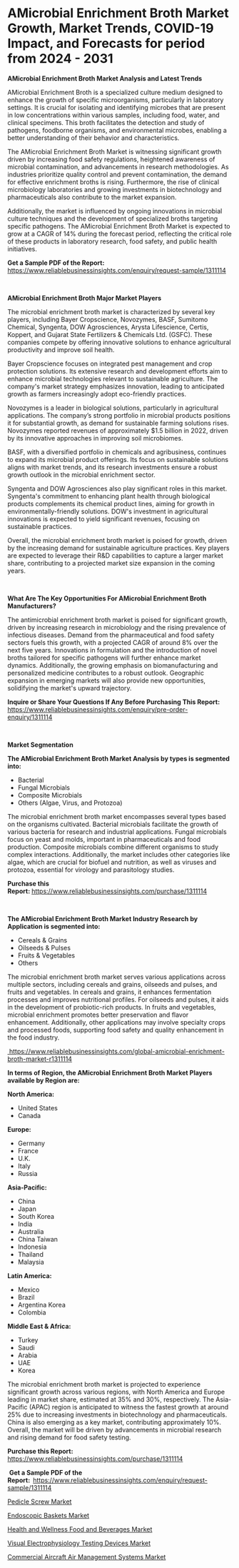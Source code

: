 <p><h1>AMicrobial Enrichment Broth Market Growth, Market Trends, COVID-19 Impact, and Forecasts for period from 2024 - 2031</h1></p><p><strong>AMicrobial Enrichment Broth Market Analysis and Latest Trends</strong></p>
<p><p>AMicrobial Enrichment Broth is a specialized culture medium designed to enhance the growth of specific microorganisms, particularly in laboratory settings. It is crucial for isolating and identifying microbes that are present in low concentrations within various samples, including food, water, and clinical specimens. This broth facilitates the detection and study of pathogens, foodborne organisms, and environmental microbes, enabling a better understanding of their behavior and characteristics.</p><p>The AMicrobial Enrichment Broth Market is witnessing significant growth driven by increasing food safety regulations, heightened awareness of microbial contamination, and advancements in research methodologies. As industries prioritize quality control and prevent contamination, the demand for effective enrichment broths is rising. Furthermore, the rise of clinical microbiology laboratories and growing investments in biotechnology and pharmaceuticals also contribute to the market expansion.</p><p>Additionally, the market is influenced by ongoing innovations in microbial culture techniques and the development of specialized broths targeting specific pathogens. The AMicrobial Enrichment Broth Market is expected to grow at a CAGR of 14% during the forecast period, reflecting the critical role of these products in laboratory research, food safety, and public health initiatives.</p></p>
<p><strong>Get a Sample PDF of the Report:&nbsp;</strong> <a href="https://www.reliablebusinessinsights.com/enquiry/request-sample/1311114?utm_campaign=950&utm_medium=2&utm_source=Github&utm_content=ia&utm_term=08122024&utm_id=amicrobial-enrichment-broth">https://www.reliablebusinessinsights.com/enquiry/request-sample/1311114</a></p>
<p>&nbsp;</p>
<p><strong>AMicrobial Enrichment Broth Major Market Players</strong></p>
<p><p>The microbial enrichment broth market is characterized by several key players, including Bayer Cropscience, Novozymes, BASF, Sumitomo Chemical, Syngenta, DOW Agrosciences, Arysta Lifescience, Certis, Koppert, and Gujarat State Fertilizers & Chemicals Ltd. (GSFC). These companies compete by offering innovative solutions to enhance agricultural productivity and improve soil health.</p><p>Bayer Cropscience focuses on integrated pest management and crop protection solutions. Its extensive research and development efforts aim to enhance microbial technologies relevant to sustainable agriculture. The company's market strategy emphasizes innovation, leading to anticipated growth as farmers increasingly adopt eco-friendly practices.</p><p>Novozymes is a leader in biological solutions, particularly in agricultural applications. The company’s strong portfolio in microbial products positions it for substantial growth, as demand for sustainable farming solutions rises. Novozymes reported revenues of approximately $1.5 billion in 2022, driven by its innovative approaches in improving soil microbiomes.</p><p>BASF, with a diversified portfolio in chemicals and agribusiness, continues to expand its microbial product offerings. Its focus on sustainable solutions aligns with market trends, and its research investments ensure a robust growth outlook in the microbial enrichment sector.</p><p>Syngenta and DOW Agrosciences also play significant roles in this market. Syngenta's commitment to enhancing plant health through biological products complements its chemical product lines, aiming for growth in environmentally-friendly solutions. DOW's investment in agricultural innovations is expected to yield significant revenues, focusing on sustainable practices.</p><p>Overall, the microbial enrichment broth market is poised for growth, driven by the increasing demand for sustainable agriculture practices. Key players are expected to leverage their R&D capabilities to capture a larger market share, contributing to a projected market size expansion in the coming years.</p></p>
<p>&nbsp;</p>
<p><strong>What Are The Key Opportunities For AMicrobial Enrichment Broth Manufacturers?</strong></p>
<p><p>The antimicrobial enrichment broth market is poised for significant growth, driven by increasing research in microbiology and the rising prevalence of infectious diseases. Demand from the pharmaceutical and food safety sectors fuels this growth, with a projected CAGR of around 8% over the next five years. Innovations in formulation and the introduction of novel broths tailored for specific pathogens will further enhance market dynamics. Additionally, the growing emphasis on biomanufacturing and personalized medicine contributes to a robust outlook. Geographic expansion in emerging markets will also provide new opportunities, solidifying the market's upward trajectory.</p></p>
<p><strong>Inquire or Share Your Questions If Any Before Purchasing This Report:</strong> <a href="https://www.reliablebusinessinsights.com/enquiry/pre-order-enquiry/1311114?utm_campaign=950&utm_medium=2&utm_source=Github&utm_content=ia&utm_term=08122024&utm_id=amicrobial-enrichment-broth">https://www.reliablebusinessinsights.com/enquiry/pre-order-enquiry/1311114</a></p>
<p>&nbsp;</p>
<p><strong>Market Segmentation</strong></p>
<p><strong>The AMicrobial Enrichment Broth Market Analysis by types is segmented into:</strong></p>
<p><ul><li>Bacterial</li><li>Fungal Microbials</li><li>Composite Microbials</li><li>Others (Algae, Virus, and Protozoa)</li></ul></p>
<p><p>The microbial enrichment broth market encompasses several types based on the organisms cultivated. Bacterial microbials facilitate the growth of various bacteria for research and industrial applications. Fungal microbials focus on yeast and molds, important in pharmaceuticals and food production. Composite microbials combine different organisms to study complex interactions. Additionally, the market includes other categories like algae, which are crucial for biofuel and nutrition, as well as viruses and protozoa, essential for virology and parasitology studies.</p></p>
<p><strong>Purchase this Report:&nbsp;</strong><a href="https://www.reliablebusinessinsights.com/purchase/1311114?utm_campaign=950&utm_medium=2&utm_source=Github&utm_content=ia&utm_term=08122024&utm_id=amicrobial-enrichment-broth">https://www.reliablebusinessinsights.com/purchase/1311114</a></p>
<p>&nbsp;</p>
<p><strong>The AMicrobial Enrichment Broth Market Industry Research by Application is segmented into:</strong></p>
<p><ul><li>Cereals & Grains</li><li>Oilseeds & Pulses</li><li>Fruits & Vegetables</li><li>Others</li></ul></p>
<p><p>The microbial enrichment broth market serves various applications across multiple sectors, including cereals and grains, oilseeds and pulses, and fruits and vegetables. In cereals and grains, it enhances fermentation processes and improves nutritional profiles. For oilseeds and pulses, it aids in the development of probiotic-rich products. In fruits and vegetables, microbial enrichment promotes better preservation and flavor enhancement. Additionally, other applications may involve specialty crops and processed foods, supporting food safety and quality enhancement in the food industry.</p></p>
<p><a href="https://www.reliablebusinessinsights.com/global-amicrobial-enrichment-broth-market-r1311114?utm_campaign=950&utm_medium=2&utm_source=Github&utm_content=ia&utm_term=08122024&utm_id=amicrobial-enrichment-broth">&nbsp;https://www.reliablebusinessinsights.com/global-amicrobial-enrichment-broth-market-r1311114</a></p>
<p><strong>In terms of Region, the AMicrobial Enrichment Broth Market Players available by Region are:</strong></p>
<p>
    <p> <strong> North America: </strong>
        <ul>
            <li>United States</li>
            <li>Canada</li>
        </ul>
        </p> 
    <p> <strong> Europe: </strong>
        <ul>
            <li>Germany</li>
            <li>France</li>
            <li>U.K.</li>
            <li>Italy</li>
            <li>Russia</li>
        </ul>
        </p> 
    <p> <strong> Asia-Pacific: </strong>
        <ul>
            <li>China</li>
            <li>Japan</li>
            <li>South Korea</li>
            <li>India</li>
            <li>Australia</li>
            <li>China Taiwan</li>
            <li>Indonesia</li>
            <li>Thailand</li>
            <li>Malaysia</li>
        </ul>
        </p> 
    <p> <strong> Latin America: </strong>
        <ul>
            <li>Mexico</li>
            <li>Brazil</li>
            <li>Argentina Korea</li>
            <li>Colombia</li>
        </ul>
        </p> 
    <p> <strong> Middle East & Africa: </strong>
        <ul>
            <li>Turkey</li>
            <li>Saudi</li>
            <li>Arabia</li>
            <li>UAE</li>
            <li>Korea</li>
        </ul>
    </p>
    </p>
<p><p>The microbial enrichment broth market is projected to experience significant growth across various regions, with North America and Europe leading in market share, estimated at 35% and 30%, respectively. The Asia-Pacific (APAC) region is anticipated to witness the fastest growth at around 25% due to increasing investments in biotechnology and pharmaceuticals. China is also emerging as a key market, contributing approximately 10%. Overall, the market will be driven by advancements in microbial research and rising demand for food safety testing.</p></p>
<p><strong>Purchase this Report: </strong><a href="https://www.reliablebusinessinsights.com/purchase/1311114?utm_campaign=950&utm_medium=2&utm_source=Github&utm_content=ia&utm_term=08122024&utm_id=amicrobial-enrichment-broth">https://www.reliablebusinessinsights.com/purchase/1311114</a></p>
<p>&nbsp;<strong>Get a Sample PDF of the Report:&nbsp;&nbsp;</strong><a href="https://www.reliablebusinessinsights.com/enquiry/request-sample/1311114?utm_campaign=950&utm_medium=2&utm_source=Github&utm_content=ia&utm_term=08122024&utm_id=amicrobial-enrichment-broth">https://www.reliablebusinessinsights.com/enquiry/request-sample/1311114</a></p>
<p><strong></strong></p>
<p><p><a href="https://github.com/rodinayygacklezi/Market-Research-Report-List-1/blob/main/pedicle-screw-market.md?utm_campaign=950&utm_medium=2&utm_source=Github&utm_content=ia&utm_term=08122024&utm_id=amicrobial-enrichment-broth">Pedicle Screw Market</a></p><p><a href="https://github.com/hammelximalschid/Market-Research-Report-List-1/blob/main/endoscopic-baskets-market.md?utm_campaign=950&utm_medium=2&utm_source=Github&utm_content=ia&utm_term=08122024&utm_id=amicrobial-enrichment-broth">Endoscopic Baskets Market</a></p><p><a href="https://www.linkedin.com/pulse/the-hashub-gdiff?utm_campaign=950&utm_medium=2&utm_source=Github&utm_content=ia&utm_term=08122024&utm_id=amicrobial-enrichment-broth">Health and Wellness Food and Beverages Market</a></p><p><a href="https://www.linkedin.com/pulse/t-insight-dial-ziosf?utm_campaign=950&utm_medium=2&utm_source=Github&utm_content=ia&utm_term=08122024&utm_id=amicrobial-enrichment-broth">Visual Electrophysiology Testing Devices Market</a></p><p><a href="https://www.linkedin.com/pulse/commercial-aircraft-air-management-systems-market-research-key-lbptf?utm_campaign=950&utm_medium=2&utm_source=Github&utm_content=ia&utm_term=08122024&utm_id=amicrobial-enrichment-broth">Commercial Aircraft Air Management Systems Market</a></p></p>